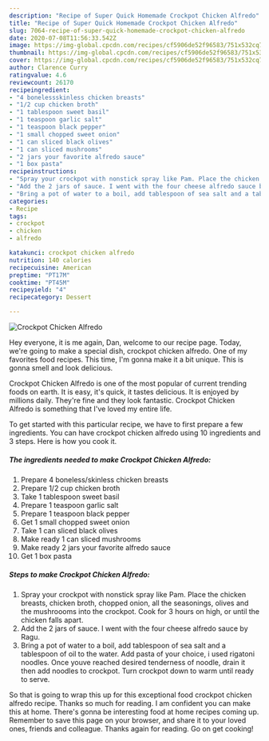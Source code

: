 ```yaml
---
description: "Recipe of Super Quick Homemade Crockpot Chicken Alfredo"
title: "Recipe of Super Quick Homemade Crockpot Chicken Alfredo"
slug: 7064-recipe-of-super-quick-homemade-crockpot-chicken-alfredo
date: 2020-07-08T11:56:33.542Z
image: https://img-global.cpcdn.com/recipes/cf5906de52f96583/751x532cq70/crockpot-chicken-alfredo-recipe-main-photo.jpg
thumbnail: https://img-global.cpcdn.com/recipes/cf5906de52f96583/751x532cq70/crockpot-chicken-alfredo-recipe-main-photo.jpg
cover: https://img-global.cpcdn.com/recipes/cf5906de52f96583/751x532cq70/crockpot-chicken-alfredo-recipe-main-photo.jpg
author: Clarence Curry
ratingvalue: 4.6
reviewcount: 26170
recipeingredient:
- "4 bonelessskinless chicken breasts"
- "1/2 cup chicken broth"
- "1 tablespoon sweet basil"
- "1 teaspoon garlic salt"
- "1 teaspoon black pepper"
- "1 small chopped sweet onion"
- "1 can sliced black olives"
- "1 can sliced mushrooms"
- "2 jars your favorite alfredo sauce"
- "1 box pasta"
recipeinstructions:
- "Spray your crockpot with nonstick spray like Pam. Place the chicken breasts, chicken broth, chopped onion, all the seasonings, olives and the mushroooms into the crockpot. Cook for 3 hours on high, or until the chicken falls apart."
- "Add the 2 jars of sauce. I went with the four cheese alfredo sauce by Ragu."
- "Bring a pot of water to a boil, add tablespoon of sea salt and a tablespoon of oil to the water. Add pasta of your choice, i used rigatoni noodles. Once youve reached desired tenderness of noodle, drain it then add noodles to crockpot. Turn crockpot down to warm until ready to serve."
categories:
- Recipe
tags:
- crockpot
- chicken
- alfredo

katakunci: crockpot chicken alfredo 
nutrition: 140 calories
recipecuisine: American
preptime: "PT17M"
cooktime: "PT45M"
recipeyield: "4"
recipecategory: Dessert

---
```



![Crockpot Chicken Alfredo](https://img-global.cpcdn.com/recipes/cf5906de52f96583/751x532cq70/crockpot-chicken-alfredo-recipe-main-photo.jpg)

Hey everyone, it is me again, Dan, welcome to our recipe page. Today, we're going to make a special dish, crockpot chicken alfredo. One of my favorites food recipes. This time, I'm gonna make it a bit unique. This is gonna smell and look delicious.



Crockpot Chicken Alfredo is one of the most popular of current trending foods on earth. It is easy, it's quick, it tastes delicious. It is enjoyed by millions daily. They're fine and they look fantastic. Crockpot Chicken Alfredo is something that I've loved my entire life.


To get started with this particular recipe, we have to first prepare a few ingredients. You can have crockpot chicken alfredo using 10 ingredients and 3 steps. Here is how you cook it.

<!--inarticleads1-->

##### The ingredients needed to make Crockpot Chicken Alfredo:

1. Prepare 4 boneless/skinless chicken breasts
1. Prepare 1/2 cup chicken broth
1. Take 1 tablespoon sweet basil
1. Prepare 1 teaspoon garlic salt
1. Prepare 1 teaspoon black pepper
1. Get 1 small chopped sweet onion
1. Take 1 can sliced black olives
1. Make ready 1 can sliced mushrooms
1. Make ready 2 jars your favorite alfredo sauce
1. Get 1 box pasta




<!--inarticleads2-->

##### Steps to make Crockpot Chicken Alfredo:

1. Spray your crockpot with nonstick spray like Pam. Place the chicken breasts, chicken broth, chopped onion, all the seasonings, olives and the mushroooms into the crockpot. Cook for 3 hours on high, or until the chicken falls apart.
1. Add the 2 jars of sauce. I went with the four cheese alfredo sauce by Ragu.
1. Bring a pot of water to a boil, add tablespoon of sea salt and a tablespoon of oil to the water. Add pasta of your choice, i used rigatoni noodles. Once youve reached desired tenderness of noodle, drain it then add noodles to crockpot. Turn crockpot down to warm until ready to serve.




So that is going to wrap this up for this exceptional food crockpot chicken alfredo recipe. Thanks so much for reading. I am confident you can make this at home. There's gonna be interesting food at home recipes coming up. Remember to save this page on your browser, and share it to your loved ones, friends and colleague. Thanks again for reading. Go on get cooking!
